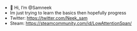 - 👋 Hi, I’m @Samneek
- Im just trying to learn the basics then hopefully progress
- Twitter: https://twitter.com/Neek_sam
- Steam: https://steamcommunity.com/id/LowAttentionSpan/

<!---
Samneek/Samneek is a ✨ special ✨ repository because its `README.md` (this file) appears on your GitHub profile.
You can click the Preview link to take a look at your changes.
--->
